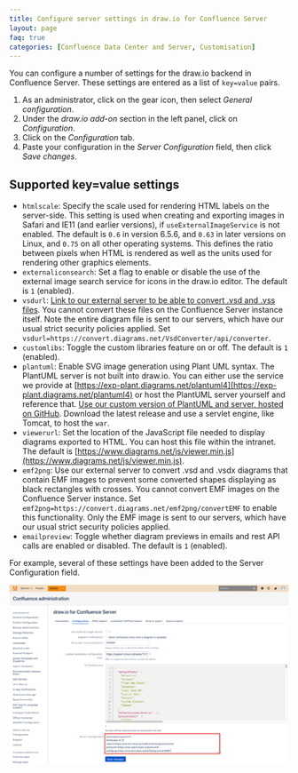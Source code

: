 ```yaml
---
title: Configure server settings in draw.io for Confluence Server
layout: page
faq: true
categories: [Confluence Data Center and Server, Customisation]
---
```


You can configure a number of settings for the draw.io backend in Confluence Server. These settings are entered as a list of ``key=value`` pairs.

1. As an administrator, click on the gear icon, then select _General configuration_.
2. Under the _draw.io add-on_ section in the left panel, click on _Configuration_.
3. Click on the _Configuration_ tab.
4. Paste your configuration in the _Server Configuration_ field, then click _Save changes_.

## Supported key=value settings

* ``htmlscale``: Specify the scale used for rendering HTML labels on the server-side. This setting is used when creating and exporting images in Safari and IE11 (and earlier versions), if ``useExternalImageService`` is not enabled. The default is ``0.6`` in version 6.5.6, and ``0.63`` in later versions on Linux, and ``0.75`` on all other operating systems. This defines the ratio between pixels when HTML is rendered as well as the units used for rendering other graphics elements.
* ``externaliconsearch``: Set a flag to enable or disable the use of the external image search service for icons in the draw.io editor. The default is ``1`` (enabled).
* ``vsdurl``: [Link to our external server to be able to convert .vsd and .vss files](https://convert.diagrams.net/VsdConverter/api/converter). You cannot convert these files on the Confluence Server instance itself.  Note the entire diagram file is sent to our servers, which have our usual strict security policies applied. Set ``vsdurl=https://convert.diagrams.net/VsdConverter/api/converter``.
* ``customlibs``: Toggle the custom libraries feature on or off. The default is ``1`` (enabled).
* ``plantuml``: Enable SVG image generation using Plant UML syntax. The PlantUML server is not built into draw.io. You can either use the service we provide at [https://exp-plant.diagrams.net/plantuml4](https://exp-plant.diagrams.net/plantuml4) or host the PlantUML server yourself and reference that. [Use our custom version of PlantUML and server, hosted on GitHub](https://github.com/jgraph/plantuml-server/releases). Download the latest release and use a servlet engine, like Tomcat, to host the ``war``.
* ``viewerurl``: Set the location of the JavaScript file needed to display diagrams exported to HTML. You can host this file within the intranet. The default is [https://www.diagrams.net/js/viewer.min.js](https://www.diagrams.net/js/viewer.min.js).
* ``emf2png``: Use our external server to convert .vsd and .vsdx diagrams that contain EMF images to prevent some converted shapes displaying as black rectangles with crosses. You cannot convert EMF images on the Confluence Server instance. Set ``emf2png=https://convert.diagrams.net/emf2png/convertEMF`` to enable this functionality. Only the EMF image is sent to our servers, which have our usual strict security policies applied.
* ``emailpreview``: Toggle whether diagram previews in emails and rest API calls are enabled or disabled. The default is ``1`` (enabled).

For example, several of these settings have been added to the Server Configuration field.

<img src="/assets/img/blog/server-settings-drawio-confluence-server.png" style="max-width:100%;height:auto;" alt="Configure the Server Settings for draw.io in Confluence Server">
